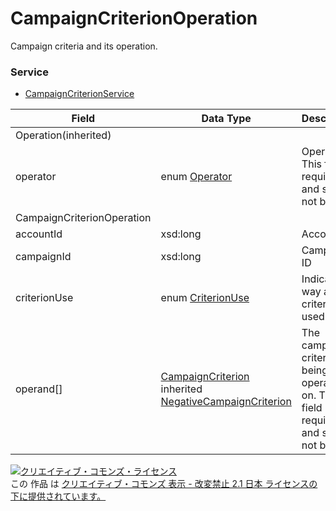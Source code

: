 # CampaignCriterionOperation
Campaign criteria and its operation.
### Service
+ [CampaignCriterionService](../services/CampaignCriterionService.md)

| Field | Data Type | Description | Restrictions | 
|---|---|---|---|
| Operation(inherited)||||
| operator| enum <a href="./Operator.md">Operator</a>| Operator. This field is required and should not be null.| Req |
| CampaignCriterionOperation||||
| accountId| xsd:long| Account ID| Req |
| campaignId| xsd:long| Campaign ID| Req |
| criterionUse| enum <a href="./CriterionUse.md">CriterionUse</a>| Indicate the way a criterion is used.| Req |
| operand[]| <a href="./CampaignCriterion.md">CampaignCriterion</a><br>inherited <a href="./NegativeCampaignCriterion.md">NegativeCampaignCriterion</a>| The campaign criterion being operated on. This field is required and should not be null.| Req |
<a rel="license" href="http://creativecommons.org/licenses/by-nd/2.1/jp/"><img alt="クリエイティブ・コモンズ・ライセンス" style="border-width:0" src="https://i.creativecommons.org/l/by-nd/2.1/jp/88x31.png" /></a><br />この 作品 は <a rel="license" href="http://creativecommons.org/licenses/by-nd/2.1/jp/">クリエイティブ・コモンズ 表示 - 改変禁止 2.1 日本 ライセンスの下に提供されています。</a>

